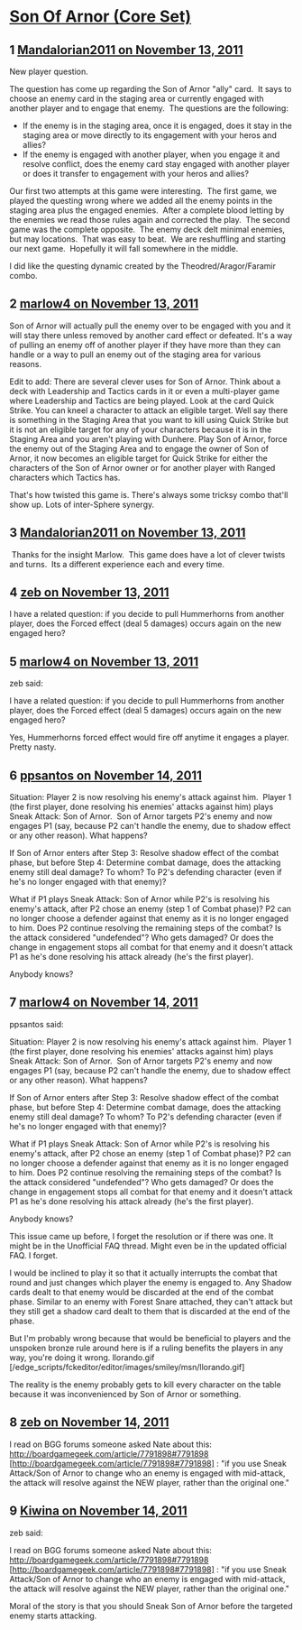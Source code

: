 # [Son Of Arnor (Core Set)](https://community.fantasyflightgames.com/topic/56236-son-of-arnor-core-set/)

## 1 [Mandalorian2011 on November 13, 2011](https://community.fantasyflightgames.com/topic/56236-son-of-arnor-core-set/?do=findComment&comment=555467)

New player question.

The question has come up regarding the Son of Arnor "ally" card.  It says to choose an enemy card in the staging area or currently engaged with another player and to engage that enemy.  The questions are the following:

 * If the enemy is in the staging area, once it is engaged, does it stay in the staging area or move directly to its engagement with your heros and allies?
 * If the enemy is engaged with another player, when you engage it and resolve conflict, does the enemy card stay engaged with another player or does it transfer to engagement with your heros and allies?

Our first two attempts at this game were interesting.  The first game, we played the questing wrong where we added all the enemy points in the staging area plus the engaged enemies.  After a complete blood letting by the enemies we read those rules again and corrected the play.  The second game was the complete opposite.  The enemy deck delt minimal enemies, but may locations.  That was easy to beat.  We are reshuffling and starting our next game.  Hopefully it will fall somewhere in the middle.

I did like the questing dynamic created by the Theodred/Aragor/Faramir combo.

## 2 [marlow4 on November 13, 2011](https://community.fantasyflightgames.com/topic/56236-son-of-arnor-core-set/?do=findComment&comment=555471)

Son of Arnor will actually pull the enemy over to be engaged with you and it will stay there unless removed by another card effect or defeated. It's a way of pulling an enemy off of another player if they have more than they can handle or a way to pull an enemy out of the staging area for various reasons.

Edit to add: There are several clever uses for Son of Arnor. Think about a deck with Leadership and Tactics cards in it or even a multi-player game where Leadership and Tactics are being played. Look at the card Quick Strike. You can kneel a character to attack an eligible target. Well say there is something in the Staging Area that you want to kill using Quick Strike but it is not an eligible target for any of your characters because it is in the Staging Area and you aren't playing with Dunhere. Play Son of Arnor, force the enemy out of the Staging Area and to engage the owner of Son of Arnor, it now becomes an eligible target for Quick Strike for either the characters of the Son of Arnor owner or for another player with Ranged characters which Tactics has.

That's how twisted this game is. There's always some tricksy combo that'll show up. Lots of inter-Sphere synergy.

## 3 [Mandalorian2011 on November 13, 2011](https://community.fantasyflightgames.com/topic/56236-son-of-arnor-core-set/?do=findComment&comment=555473)

 Thanks for the insight Marlow.  This game does have a lot of clever twists and turns.  Its a different experience each and every time.

## 4 [zeb on November 13, 2011](https://community.fantasyflightgames.com/topic/56236-son-of-arnor-core-set/?do=findComment&comment=555542)

I have a related question: if you decide to pull Hummerhorns from another player, does the Forced effect (deal 5 damages) occurs again on the new engaged hero?

## 5 [marlow4 on November 13, 2011](https://community.fantasyflightgames.com/topic/56236-son-of-arnor-core-set/?do=findComment&comment=555543)

zeb said:

I have a related question: if you decide to pull Hummerhorns from another player, does the Forced effect (deal 5 damages) occurs again on the new engaged hero?



Yes, Hummerhorns forced effect would fire off anytime it engages a player. Pretty nasty.

## 6 [ppsantos on November 14, 2011](https://community.fantasyflightgames.com/topic/56236-son-of-arnor-core-set/?do=findComment&comment=555576)

Situation: Player 2 is now resolving his enemy's attack against him.  Player 1 (the first player, done resolving his enemies' attacks against him) plays Sneak Attack: Son of Arnor.  Son of Arnor targets P2's enemy and now engages P1 (say, because P2 can't handle the enemy, due to shadow effect or any other reason). What happens?

If Son of Arnor enters after Step 3: Resolve shadow effect of the combat phase, but before Step 4: Determine combat damage, does the attacking enemy still deal damage? To whom? To P2's defending character (even if he's no longer engaged with that enemy)?

What if P1 plays Sneak Attack: Son of Arnor while P2's is resolving his enemy's attack, after P2 chose an enemy (step 1 of Combat phase)? P2 can no longer choose a defender against that enemy as it is no longer engaged to him. Does P2 continue resolving the remaining steps of the combat? Is the attack considered "undefended"? Who gets damaged? Or does the change in engagement stops all combat for that enemy and it doesn't attack P1 as he's done resolving his attack already (he's the first player).

Anybody knows?

## 7 [marlow4 on November 14, 2011](https://community.fantasyflightgames.com/topic/56236-son-of-arnor-core-set/?do=findComment&comment=555606)

ppsantos said:

Situation: Player 2 is now resolving his enemy's attack against him.  Player 1 (the first player, done resolving his enemies' attacks against him) plays Sneak Attack: Son of Arnor.  Son of Arnor targets P2's enemy and now engages P1 (say, because P2 can't handle the enemy, due to shadow effect or any other reason). What happens?

If Son of Arnor enters after Step 3: Resolve shadow effect of the combat phase, but before Step 4: Determine combat damage, does the attacking enemy still deal damage? To whom? To P2's defending character (even if he's no longer engaged with that enemy)?

What if P1 plays Sneak Attack: Son of Arnor while P2's is resolving his enemy's attack, after P2 chose an enemy (step 1 of Combat phase)? P2 can no longer choose a defender against that enemy as it is no longer engaged to him. Does P2 continue resolving the remaining steps of the combat? Is the attack considered "undefended"? Who gets damaged? Or does the change in engagement stops all combat for that enemy and it doesn't attack P1 as he's done resolving his attack already (he's the first player).

Anybody knows?



This issue came up before, I forget the resolution or if there was one. It might be in the Unofficial FAQ thread. Might even be in the updated official FAQ. I forget.

I would be inclined to play it so that it actually interrupts the combat that round and just changes which player the enemy is engaged to. Any Shadow cards dealt to that enemy would be discarded at the end of the combat phase. Similar to an enemy with Forest Snare attached, they can't attack but they still get a shadow card dealt to them that is discarded at the end of the phase.

But I'm probably wrong because that would be beneficial to players and the unspoken bronze rule around here is if a ruling benefits the players in any way, you're doing it wrong. llorando.gif [/edge_scripts/fckeditor/editor/images/smiley/msn/llorando.gif]

The reality is the enemy probably gets to kill every character on the table because it was inconvenienced by Son of Arnor or something.

## 8 [zeb on November 14, 2011](https://community.fantasyflightgames.com/topic/56236-son-of-arnor-core-set/?do=findComment&comment=555661)

I read on BGG forums someone asked Nate about this: http://boardgamegeek.com/article/7791898#7791898 [http://boardgamegeek.com/article/7791898#7791898] : "if you use Sneak Attack/Son of Arnor to change who an enemy is engaged with mid-attack, the attack will resolve against the NEW player, rather than the original one."

## 9 [Kiwina on November 14, 2011](https://community.fantasyflightgames.com/topic/56236-son-of-arnor-core-set/?do=findComment&comment=555892)

zeb said:

I read on BGG forums someone asked Nate about this: http://boardgamegeek.com/article/7791898#7791898 [http://boardgamegeek.com/article/7791898#7791898] : "if you use Sneak Attack/Son of Arnor to change who an enemy is engaged with mid-attack, the attack will resolve against the NEW player, rather than the original one."



Moral of the story is that you should Sneak Son of Arnor before the targeted enemy starts attacking.

